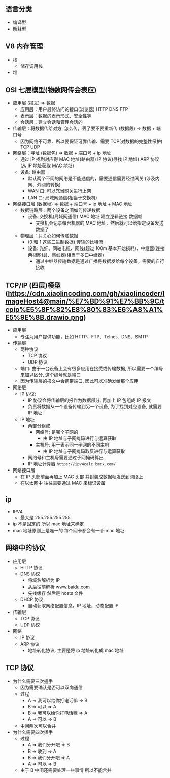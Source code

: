 ## 语言分类

- 编译型
- 解释型

## V8 内存管理

- 栈
  - 储存调用栈
- 堆

## OSI 七层模型(物数网传会表应)

- 应用层 (报文) => 数据
  - 应用层：用户最终访问的接口(浏览器) HTTP DNS FTP
  - 表示层：数据的表示形式、安全性等
  - 会话层：建立会话和管理会话的
- 传输层：将数据传给对方, 怎么传，丢了要不要重新传 (数据段) => 数据 + 端口号
  - 因为网络不可靠、所以要保证可靠传输、需要 TCP(对数据的完整性保护) TCP UDP
- 网络层：寻址 (数据包) => 数据 + 端口号 + ip 地址
  - 通过 IP 找到对应得 MAC 地址(路由器) IP 协议(寻找 IP 地址) ARP 协议(从 IP 地址获取 MAC 地址)
  - 设备: 路由器
    - 默认两个不同的网络是不能通信的，需要通信需要经过网关 (涉及内网、外网的转换)
    - WAN 口: 可以充当网关进行上网
    - LAN 口: 局域网通信(相当于交换机)
- 网络接口层 (数据帧) => 数据 + 端口号 + ip 地址 + MAC 地址
  - 数据链路层：两个设备之间如何传递数据
    - 设备: 交换机(局域网通信) MAC 地址 建立逻辑链接 数据帧
      - 交换机会记录每台机器的 MAC 地址，然后就可以给指定设备发送数据了
  - 物理层：只关心如何传递数据
    - (0 和 1 这些二进制数据) 传输的比特流
    - 设备: 光纤、同轴电缆、网线(超过 100m 基本开始损耗)、中继器(连接两根网线)、集线器(相当于多口中继器)
      - 通过中继器传输数据是通过广播将数据发给每个设备，需要的自行接收

## TCP/IP (四层)模型(https://cdn.xiaolincoding.com/gh/xiaolincoder/ImageHost4@main/%E7%BD%91%E7%BB%9C/tcpip%E5%8F%82%E8%80%83%E6%A8%A1%E5%9E%8B.drawio.png)

- 应用层
  - 专注为用户提供功能，比如 HTTP、FTP、Telnet、DNS、SMTP
- 传输层
  - 两种协议
    - TCP 协议
    - UDP 协议
  - 端口: 由于一台设备上会有很多应用在接受或传输数据, 所以需要一个编号来加以区分, 这个编号就是端口
  - 因为传输层的报文中会携带端口, 因此可以准确发给那个应用
- 网络层
  - IP 协议:
    - IP 协议会将传输层的报作为数据部分, 再加上 IP 包组成 IP 报文
    - 负责将数据从一个设备传输到另一个设备, 为了找到对应设备, 就需要 IP 地址
  - IP 地址
    - 两部分组成
      - 网络号: 是哪个子网的
        - 由 IP 地址与子网掩码进行与运算获取
      - 主机号: 用于表示同一子网的不同主机
        - 由 IP 地址与子网掩码取反进行与运算获取
    - 网络号和主机号需要通过子网掩码算出
    - IP 地址计算器 `https://ipv4calc.bmcx.com/`
- 网络接口层
  - 在 IP 头部前面再加上 MAC 头部 并封装成数据帧发送到网络上
  - 在以太网中 往往需要通过 MAC 来标识设备

## ip

- IPV4
  - 最大是 255.255.255.255
- ip 不是固定的 所以 mac 地址来确定
- mac 地址原则上是唯一的 每个网卡都会有一个 mac 地址

## 网络中的协议

- 应用层
  - HTTP 协议
  - DNS 协议
    - 将域名解析为 IP
    - 从后往前解析 www.baidu.com
    - 先找缓存 然后是 hosts 文件
  - DHCP 协议
    - 自动获取网络配置信息，IP 地址，动态配置 IP
- 传输层
  - TCP 协议
  - UDP 协议
- 网络
  - IP 协议
  - ARP 协议
    - 地址转化协议: 主要是将 ip 地址转化成 mac 地址

## TCP 协议

- 为什么需要三次握手
  - 因为需要确认是否可以双向通信
  - 过程
    - A => 我可以给你打电话嘛 => B
    - B => 可以 => A
    - B => 我可以给你打电话嘛 => A
    - A => 可以 => B
  - 中间两次可以合并
- 为什么需要四次挥手
  - 过程
    - A => 我们分开吧 => B
    - B => 收到 => A
    - B => 我们分开吧 => A
    - A => 可以 => B
  - 由于 B 中间还需要处理一些事情 所以不能合并

